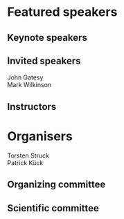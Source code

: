 # Featured speakers

## Keynote speakers


## Invited speakers

John Gatesy  
Mark Wilkinson
 

## Instructors


# Organisers

Torsten Struck  
Patrick Kück  

## Organizing committee


## Scientific committee
